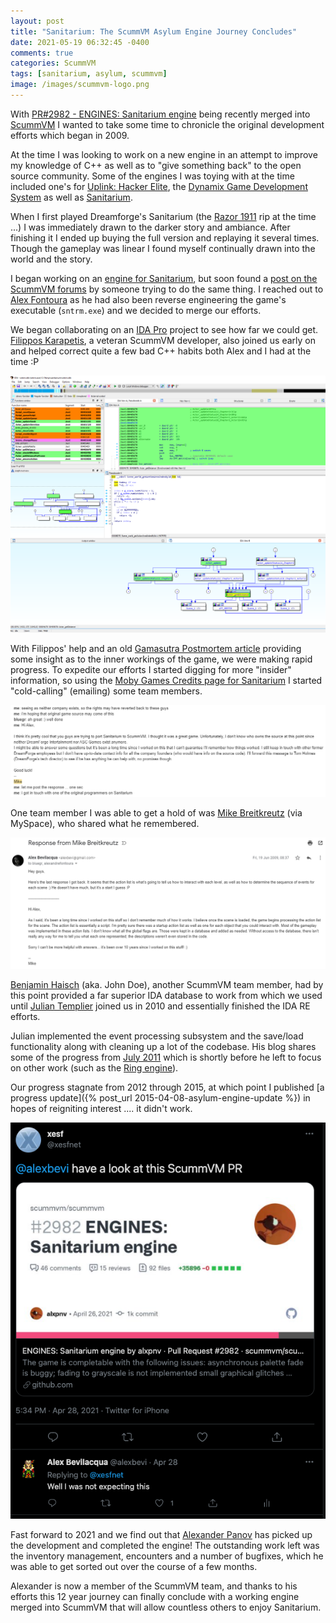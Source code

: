 ```yaml
---
layout: post
title: "Sanitarium: The ScummVM Asylum Engine Journey Concludes"
date: 2021-05-19 06:32:45 -0400
comments: true
categories: ScummVM
tags: [sanitarium, asylum, scummvm]
image: /images/scummvm-logo.png
---
```


With [PR#2982 - ENGINES: Sanitarium engine](https://github.com/scummvm/scummvm/pull/2982) being recently merged into [ScummVM](https://www.scummvm.org/) I wanted to take some time to chronicle the original development efforts which began in 2009.

At the time I was looking to work on a new engine in an attempt to improve my knowledge of C++ as well as to "give something back" to the open source community. Some of the engines I was toying with at the time included one's for [Uplink: Hacker Elite](https://en.wikipedia.org/wiki/Uplink_(video_game)), the [Dynamix Game Development System](https://code.google.com/archive/p/scummvm-dgds/) as well as [Sanitarium](https://en.wikipedia.org/wiki/Sanitarium_(video_game)).

When I first played Dreamforge's Sanitarium (the [Razor 1911](https://en.wikipedia.org/wiki/Razor_1911) rip at the time ...) I was immediately drawn to the darker story and ambiance. After finishing it I ended up buying the full version and replaying it several times. Though the gameplay was linear I found myself continually drawn into the world and the story.

I began working on an [engine for Sanitarium](https://code.google.com/archive/p/asylumengine/), but soon found a [post on the ScummVM forums](https://forums.scummvm.org/viewtopic.php?f=1&t=7337) by someone trying to do the same thing. I reached out to [Alex Fontoura](https://twitter.com/xesfnet) as he had also been reverse engineering the game's executable (`sntrm.exe`) and we decided to merge our efforts.

We began collaborating on an [IDA Pro](https://www.hex-rays.com/ida-pro/) project to see how far we could get. [Filippos Karapetis](https://wiki.scummvm.org/index.php?title=Developers_Bios#Filippos_Karapetis), a veteran ScummVM developer, also joined us early on and helped correct quite a few bad C++ habits both Alex and I had at the time :P

![](/images/asylum-idapro.png)

With Filippos' help and an old [Gamasutra Postmortem article](https://www.gamasutra.com/view/feature/3299/postmortem_dreamforges_sanitarium.php) providing some insight as to the inner workings of the game, we were making rapid progress. To expedite our efforts I started digging for more "insider" information, so using the [Moby Games Credits page for Sanitarium](https://www.mobygames.com/game/windows/sanitarium/credits) I started "cold-calling" (emailing) some team members.

![](/images/asylum-chat.png)

One team member I was able to get a hold of was [Mike Breitkreutz](https://www.mobygames.com/developer/sheet/view/developerId,3583/) (via MySpace), who shared what he remembered.

![](/images/asylum-mikeemail.png)

[Benjamin Haisch](https://wiki.scummvm.org/index.php?title=Developers_Bios#Benjamin_Haisch) (aka. John Doe), another ScummVM team member, had by this point provided a far superior IDA database to work from which we used until [Julian Templier](http://www.templier.info/) joined us in 2010 and essentially finished the IDA RE efforts.

Julian implemented the event processing subsystem and the save/load functionality along with cleaning up a lot of the codebase. His blog shares some of the progress from [July 2011](https://www.templier.info/2011/07/31/asylum-engine-update-july-2011/) which is shortly before he left to focus on other work (such as the [Ring engine](https://www.templier.info/2011/09/15/ring-engine-status-update/)).

Our progress stagnate from 2012 through 2015, at which point I published [a progress update]({% post_url 2015-04-08-asylum-engine-update %}) in hopes of reigniting interest .... it didn't work.

![](/images/asylum-tweet.png)

Fast forward to 2021 and we find out that [Alexander Panov](https://github.com/alxpnv) has picked up the development and completed the engine! The outstanding work left was the inventory management, encounters and a number of bugfixes, which he was able to get sorted out over the course of a few months.

Alexander is now a member of the ScummVM team, and thanks to his efforts this 12 year journey can finally conclude with a working engine merged into ScummVM that will allow countless others to enjoy Sanitarium.